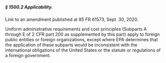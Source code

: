 ##### § 1500.2 Applicability. #####

Link to an amendment published at 85 FR 61573, Sept. 30, 2020.

Uniform administrative requirements and cost principles (Subparts A through E of 2 CFR part 200 as supplemented by this part) apply to foreign public entities or foreign organizations, except where EPA determines that the application of these subparts would be inconsistent with the international obligations of the United States or the statute or regulations of a foreign government.